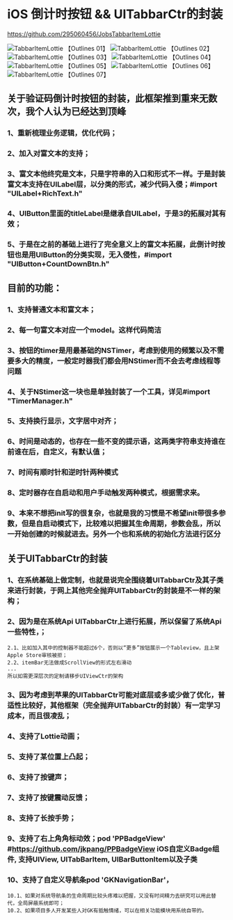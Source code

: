 # iOS 倒计时按钮  &&  UITabbarCtr的封装

https://github.com/295060456/JobsTabbarItemLottie

![TabbarItemLottie 【Outlines 01】](https://user-images.githubusercontent.com/13795605/99761303-559d7200-2b28-11eb-9dc1-e0f1916a4f35.png)
![TabbarItemLottie 【Outlines 02】](https://user-images.githubusercontent.com/13795605/99761306-57673580-2b28-11eb-83c9-137d514f763e.png)
![TabbarItemLottie 【Outlines 03】](https://user-images.githubusercontent.com/13795605/99761309-58986280-2b28-11eb-8745-714743cfbd4f.png)
![TabbarItemLottie 【Outlines 04】](https://user-images.githubusercontent.com/13795605/99761310-5930f900-2b28-11eb-8819-b8d3f82ce717.png)
![TabbarItemLottie 【Outlines 05】](https://user-images.githubusercontent.com/13795605/99761311-5930f900-2b28-11eb-93a3-4dc5c8c233b8.png)
![TabbarItemLottie 【Outlines 06】](https://user-images.githubusercontent.com/13795605/99761312-59c98f80-2b28-11eb-9df3-f266d659f78e.png)
![TabbarItemLottie 【Outlines 07】](https://user-images.githubusercontent.com/13795605/99761313-5a622600-2b28-11eb-8c1c-1ed263ee7b52.png)

## 关于验证码倒计时按钮的封装，此框架推到重来无数次，我个人认为已经达到顶峰
### 1、重新梳理业务逻辑，优化代码；
### 2、加入对富文本的支持；
### 3、富文本他终究是文本，只是字符串的入口和形式不一样。于是封装富文本支持在UILabel层，以分类的形式，减少代码入侵；#import "UILabel+RichText.h"
### 4、UIButton里面的titleLabel是继承自UILabel，于是3的拓展对其有效；
### 5、于是在之前的基础上进行了完全意义上的富文本拓展，此倒计时按钮也是用UIButton的分类实现，无入侵性，#import "UIButton+CountDownBtn.h"
## 目前的功能：
### 1、支持普通文本和富文本；
### 2、每一句富文本对应一个model。这样代码简洁
### 3、按钮的timer是用最基础的NSTimer，考虑到使用的频繁以及不需要多大的精度，一般定时器我们都会用NStimer而不会去考虑线程等问题
### 4、关于NStimer这一块也是单独封装了一个工具，详见#import "TimerManager.h"
### 5、支持换行显示，文字居中对齐；
### 6、时间是动态的，也存在一些不变的提示语，这两类字符串支持谁在前谁在后，自定义，有默认值；
### 7、时间有顺时针和逆时针两种模式
### 8、定时器存在自启动和用户手动触发两种模式，根据需求来。
### 9、本来不想把init写的很复杂，也就是我的习惯是不希望init带很多参数，但是自启动模式下，比较难以把握其生命周期，参数会乱，所以一开始创建的时候就进去。另外一个也和系统的初始化方法进行区分
## 关于UITabbarCtr的封装
### 1、在系统基础上做定制，也就是说完全围绕着UITabbarCtr及其子类来进行封装，于网上其他完全抛弃UITabbarCtr的封装是不一样的架构；
### 2、因为是在系统Api UITabbarCtr上进行拓展，所以保留了系统Api一些特性，；
    2.1、比如加入其中的控制器不能超过6个，否则以“更多”按钮展示一个Tableview，且上架Apple Store审核被拒；
    2.2、itemBar无法做成ScrollView的形式左右滑动
    ...
    所以如需更深层次的定制请移步UIViewCtr的架构
    
### 3、因为考虑到苹果的UITabbarCtr可能对底层或多或少做了优化，普适性比较好，其他框架（完全抛弃UITabbarCtr的封装）有一定学习成本，而且很凌乱；
### 4、支持了Lottie动画；
### 5、支持了某位置上凸起；
### 6、支持了按键声；
### 7、支持了按键震动反馈；
### 8、支持了长按手势；
### 9、支持了右上角角标动效；pod 'PPBadgeView' #https://github.com/jkpang/PPBadgeView iOS自定义Badge组件, 支持UIView, UITabBarItem, UIBarButtonItem以及子类
### 10、支持了自定义导航条pod 'GKNavigationBar'，
    10.1、如果对系统导航条的生命周期比较头疼难以把握，又没有时间精力去研究可以用此替代，全局屏蔽系统即可；
    10.2、如果项目多人开发某些人对GK有抵触情绪，可以在相关功能模块用系统自带的。


